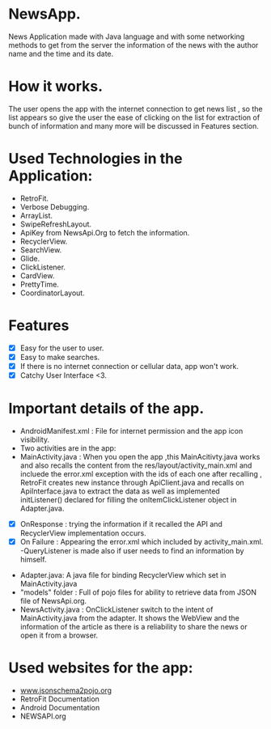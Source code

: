 # NewsApp.
News Application made with Java language and with some networking methods
to get from the server the information of the news with the author name and the 
time and its date.

# How it works.
The user opens the app with the internet connection to get news list , so 
the list appears so give the user the ease of clicking on the list for 
extraction  of bunch of information and many more will be discussed in Features section.

# Used Technologies in the Application:
- RetroFit.
- Verbose Debugging.
- ArrayList.
- SwipeRefreshLayout.
- ApiKey from NewsApi.Org to fetch the information.
- RecyclerView.
- SearchView.
- Glide.
- ClickListener.
- CardView.
- PrettyTime.
- CoordinatorLayout.

# Features
- [x] Easy for the user to user.
- [x] Easy to make searches.
- [x] If there is no internet connection or cellular data, app won't work.
- [x] Catchy User Interface <3.

# Important details of the app.
- AndroidManifest.xml : File for internet permission and the app icon visibility.   
- Two activities are in the app:
- MainActivity.java :
When you open the app ,this MainAcitivty.java works and also recalls the content from the res/layout/activity_main.xml and incluede the error.xml exception
with the ids of each one after recalling , RetroFit creates new instance through ApiClient.java and recalls on ApiInterface.java to extract the data as well as
implemented initListener() declared for filling the onItemClickListener object in Adapter.java.
- [x] OnResponse : trying the information if it recalled the API and RecyclerView implementation occurs.
- [x] On Failure : Appearing the error.xml which included by activity_main.xml.
-QueryListener is made also if user needs to find an information by himself.
- Adapter.java: A java file for binding RecyclerView which set in MainActivity.java
- "models" folder : Full of pojo files for ability to retrieve data from JSON file of NewsApi.org.
- NewsActivity.java : OnClickListener switch to the intent of MainActivity.java from the adapter.
It shows the WebView and the information of the article as there is a reliability to share the news or open it from a browser.

# Used websites for the app:
- www.jsonschema2pojo.org
- RetroFit Documentation
- Android Documentation
- NEWSAPI.org


